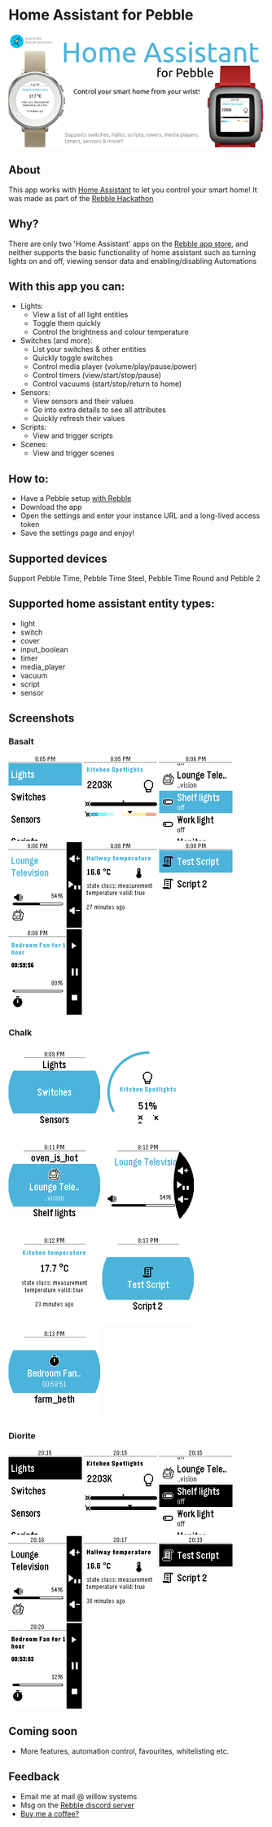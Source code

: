 # Home Assistant for Pebble
![](/screenshots/banner.png)

## About
This app works with [Home Assistant](http://hass.io) to let you control your smart home! It was made as part of the [Rebble Hackathon](https://rebble.io/hackathon-001)

## Why?

There are only two 'Home Assistant' apps on the [Rebble app store](https://apps.rebble.io), and neither supports the basic functionality of home assistant such as turning lights on and off, viewing sensor data and enabling/disabling Automations

## With this app you can:

- Lights:
  - View a list of all light entities
  - Toggle them quickly
  - Control the brightness and colour temperature
- Switches (and more):
  - List your switches & other entities
  - Quickly toggle switches
  - Control media player (volume/play/pause/power)
  - Control timers (view/start/stop/pause)
  - Control vacuums (start/stop/return to home)
- Sensors:
  - View sensors and their values
  - Go into extra details to see all attributes
  - Quickly refresh their values
- Scripts:
  - View and trigger scripts
- Scenes:
  - View and trigger scenes

## How to:
- Have a Pebble setup [with Rebble](https://help.rebble.io/setup)
- Download the app
- Open the settings and enter your instance URL and a long-lived access token
- Save the settings page and enjoy!

## Supported devices
Support Pebble Time, Pebble Time Steel, Pebble Time Round and Pebble 2

## Supported home assistant entity types:
- light
- switch
- cover
- input_boolean
- timer
- media_player
- vacuum
- script
- sensor

## Screenshots

### Basalt
![](/screenshots/basalt_1.png)
![](/screenshots/basalt_2.png)
![](/screenshots/basalt_3.png)
![](/screenshots/basalt_4.png)
![](/screenshots/basalt_5.png)
![](/screenshots/basalt_6.png)
![](/screenshots/basalt_7.png)

### Chalk
![](/screenshots/chalk_1.png)
![](/screenshots/chalk_2.png)
![](/screenshots/chalk_3.png)
![](/screenshots/chalk_4.png)
![](/screenshots/chalk_5.png)
![](/screenshots/chalk_6.png)
![](/screenshots/chalk_7.png)

### Diorite
![](/screenshots/diorite_1.png)
![](/screenshots/diorite_2.png)
![](/screenshots/diorite_3.png)
![](/screenshots/diorite_4.png)
![](/screenshots/diorite_5.png)
![](/screenshots/diorite_6.png)
![](/screenshots/diorite_7.png)

## Coming soon
- More features, automation control, favourites, whitelisting etc.

## Feedback
- Email me at mail @ willow <dot> systems
- Msg on the [Rebble discord server](rebble.io/discord)
- [Buy me a coffee?](https://www.buymeacoffee.com/willowsystems)
